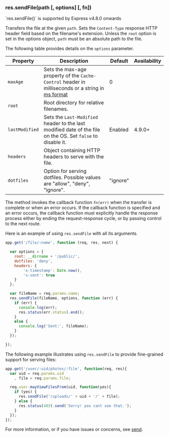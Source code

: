 <!---
 Copyright (c) 2016 StrongLoop, IBM, and Express Contributors
 License: MIT
-->

<h3 id='res.sendFile'>res.sendFile(path [, options] [, fn])</h3>

<div class="doc-box doc-info" markdown="1">
`res.sendFile()` is supported by Express v4.8.0 onwards
</div>

Transfers the file at the given `path`. Sets the `Content-Type` response HTTP header field
based on the filename's extension. Unless the `root` option is set in
the options object, `path` must be an absolute path to the file.

The following table provides details on the `options` parameter.

<div class="table-scroller" markdown="1">

| Property        | Description                                     | Default     | Availability |
|-----------------|-------------------------------------------------|-------------|--------------|
|`maxAge`         | Sets the max-age property of the `Cache-Control` header in milliseconds or a string in [ms format](https://www.npmjs.org/package/ms)| 0 |  |
| `root`          | Root directory for relative filenames.|  |  |
| `lastModified`  | Sets the `Last-Modified` header to the last modified date of the file on the OS. Set `false` to disable it.| Enabled | 4.9.0+ |
| `headers`       | Object containing HTTP headers to serve with the file.|  |  |
| `dotfiles`      | Option for serving dotfiles. Possible values are "allow", "deny", "ignore".| "ignore" | &nbsp; |

</div>

The method invokes the callback function `fn(err)` when the transfer is complete
or when an error occurs. If the callback function is specified and an error occurs,
the callback function must explicitly handle the response process either by
ending the request-response cycle, or by passing control to the next route.

Here is an example of using `res.sendFile` with all its arguments.

~~~js
app.get('/file/:name', function (req, res, next) {

  var options = {
    root: __dirname + '/public/',
    dotfiles: 'deny',
    headers: {
        'x-timestamp': Date.now(),
        'x-sent': true
    }
  };

  var fileName = req.params.name;
  res.sendFile(fileName, options, function (err) {
    if (err) {
      console.log(err);
      res.status(err.status).end();
    }
    else {
      console.log('Sent:', fileName);
    }
  });

});
~~~

The following example illustrates using
`res.sendFile` to provide fine-grained support for serving files:

~~~js
app.get('/user/:uid/photos/:file', function(req, res){
  var uid = req.params.uid
    , file = req.params.file;

  req.user.mayViewFilesFrom(uid, function(yes){
    if (yes) {
      res.sendFile('/uploads/' + uid + '/' + file);
    } else {
      res.status(403).send('Sorry! you cant see that.');
    }
  });
});
~~~
For more information, or if you have issues or concerns, see [send](https://github.com/pillarjs/send).
